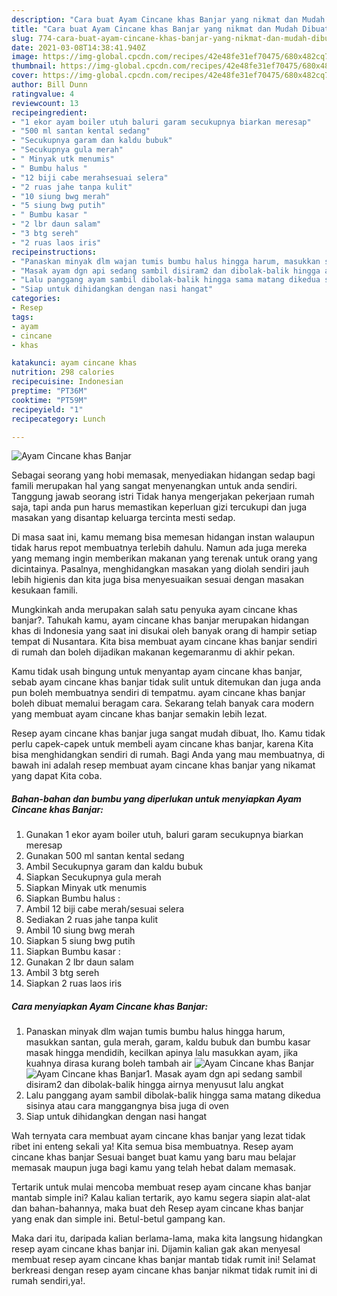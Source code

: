 ```yaml
---
description: "Cara buat Ayam Cincane khas Banjar yang nikmat dan Mudah Dibuat"
title: "Cara buat Ayam Cincane khas Banjar yang nikmat dan Mudah Dibuat"
slug: 774-cara-buat-ayam-cincane-khas-banjar-yang-nikmat-dan-mudah-dibuat
date: 2021-03-08T14:38:41.940Z
image: https://img-global.cpcdn.com/recipes/42e48fe31ef70475/680x482cq70/ayam-cincane-khas-banjar-foto-resep-utama.jpg
thumbnail: https://img-global.cpcdn.com/recipes/42e48fe31ef70475/680x482cq70/ayam-cincane-khas-banjar-foto-resep-utama.jpg
cover: https://img-global.cpcdn.com/recipes/42e48fe31ef70475/680x482cq70/ayam-cincane-khas-banjar-foto-resep-utama.jpg
author: Bill Dunn
ratingvalue: 4
reviewcount: 13
recipeingredient:
- "1 ekor ayam boiler utuh baluri garam secukupnya biarkan meresap"
- "500 ml santan kental sedang"
- "Secukupnya garam dan kaldu bubuk"
- "Secukupnya gula merah"
- " Minyak utk menumis"
- " Bumbu halus "
- "12 biji cabe merahsesuai selera"
- "2 ruas jahe tanpa kulit"
- "10 siung bwg merah"
- "5 siung bwg putih"
- " Bumbu kasar "
- "2 lbr daun salam"
- "3 btg sereh"
- "2 ruas laos iris"
recipeinstructions:
- "Panaskan minyak dlm wajan tumis bumbu halus hingga harum, masukkan santan, gula merah, garam, kaldu bubuk dan bumbu kasar masak hingga mendidih, kecilkan apinya lalu masukkan ayam, jika kuahnya dirasa kurang boleh tambah air"
- "Masak ayam dgn api sedang sambil disiram2 dan dibolak-balik hingga airnya menyusut lalu angkat"
- "Lalu panggang ayam sambil dibolak-balik hingga sama matang dikedua sisinya atau cara manggangnya bisa juga di oven"
- "Siap untuk dihidangkan dengan nasi hangat"
categories:
- Resep
tags:
- ayam
- cincane
- khas

katakunci: ayam cincane khas 
nutrition: 298 calories
recipecuisine: Indonesian
preptime: "PT36M"
cooktime: "PT59M"
recipeyield: "1"
recipecategory: Lunch

---
```



![Ayam Cincane khas Banjar](https://img-global.cpcdn.com/recipes/42e48fe31ef70475/680x482cq70/ayam-cincane-khas-banjar-foto-resep-utama.jpg)

Sebagai seorang yang hobi memasak, menyediakan hidangan sedap bagi famili merupakan hal yang sangat menyenangkan untuk anda sendiri. Tanggung jawab seorang istri Tidak hanya mengerjakan pekerjaan rumah saja, tapi anda pun harus memastikan keperluan gizi tercukupi dan juga masakan yang disantap keluarga tercinta mesti sedap.

Di masa  saat ini, kamu memang bisa memesan hidangan instan walaupun tidak harus repot membuatnya terlebih dahulu. Namun ada juga mereka yang memang ingin memberikan makanan yang terenak untuk orang yang dicintainya. Pasalnya, menghidangkan masakan yang diolah sendiri jauh lebih higienis dan kita juga bisa menyesuaikan sesuai dengan masakan kesukaan famili. 



Mungkinkah anda merupakan salah satu penyuka ayam cincane khas banjar?. Tahukah kamu, ayam cincane khas banjar merupakan hidangan khas di Indonesia yang saat ini disukai oleh banyak orang di hampir setiap tempat di Nusantara. Kita bisa membuat ayam cincane khas banjar sendiri di rumah dan boleh dijadikan makanan kegemaranmu di akhir pekan.

Kamu tidak usah bingung untuk menyantap ayam cincane khas banjar, sebab ayam cincane khas banjar tidak sulit untuk ditemukan dan juga anda pun boleh membuatnya sendiri di tempatmu. ayam cincane khas banjar boleh dibuat memalui beragam cara. Sekarang telah banyak cara modern yang membuat ayam cincane khas banjar semakin lebih lezat.

Resep ayam cincane khas banjar juga sangat mudah dibuat, lho. Kamu tidak perlu capek-capek untuk membeli ayam cincane khas banjar, karena Kita bisa menghidangkan sendiri di rumah. Bagi Anda yang mau membuatnya, di bawah ini adalah resep membuat ayam cincane khas banjar yang nikamat yang dapat Kita coba.

<!--inarticleads1-->

##### Bahan-bahan dan bumbu yang diperlukan untuk menyiapkan Ayam Cincane khas Banjar:

1. Gunakan 1 ekor ayam boiler utuh, baluri garam secukupnya biarkan meresap
1. Gunakan 500 ml santan kental sedang
1. Ambil Secukupnya garam dan kaldu bubuk
1. Siapkan Secukupnya gula merah
1. Siapkan  Minyak utk menumis
1. Siapkan  Bumbu halus :
1. Ambil 12 biji cabe merah/sesuai selera
1. Sediakan 2 ruas jahe tanpa kulit
1. Ambil 10 siung bwg merah
1. Siapkan 5 siung bwg putih
1. Siapkan  Bumbu kasar :
1. Gunakan 2 lbr daun salam
1. Ambil 3 btg sereh
1. Siapkan 2 ruas laos iris




<!--inarticleads2-->

##### Cara menyiapkan Ayam Cincane khas Banjar:

1. Panaskan minyak dlm wajan tumis bumbu halus hingga harum, masukkan santan, gula merah, garam, kaldu bubuk dan bumbu kasar masak hingga mendidih, kecilkan apinya lalu masukkan ayam, jika kuahnya dirasa kurang boleh tambah air
<img src="https://img-global.cpcdn.com/steps/9519bc5f6ebda8a1/160x128cq70/ayam-cincane-khas-banjar-langkah-memasak-1-foto.jpg" alt="Ayam Cincane khas Banjar"><img src="https://img-global.cpcdn.com/steps/efd2f0e89d9a5eda/160x128cq70/ayam-cincane-khas-banjar-langkah-memasak-1-foto.jpg" alt="Ayam Cincane khas Banjar">1. Masak ayam dgn api sedang sambil disiram2 dan dibolak-balik hingga airnya menyusut lalu angkat
1. Lalu panggang ayam sambil dibolak-balik hingga sama matang dikedua sisinya atau cara manggangnya bisa juga di oven
1. Siap untuk dihidangkan dengan nasi hangat




Wah ternyata cara membuat ayam cincane khas banjar yang lezat tidak ribet ini enteng sekali ya! Kita semua bisa membuatnya. Resep ayam cincane khas banjar Sesuai banget buat kamu yang baru mau belajar memasak maupun juga bagi kamu yang telah hebat dalam memasak.

Tertarik untuk mulai mencoba membuat resep ayam cincane khas banjar mantab simple ini? Kalau kalian tertarik, ayo kamu segera siapin alat-alat dan bahan-bahannya, maka buat deh Resep ayam cincane khas banjar yang enak dan simple ini. Betul-betul gampang kan. 

Maka dari itu, daripada kalian berlama-lama, maka kita langsung hidangkan resep ayam cincane khas banjar ini. Dijamin kalian gak akan menyesal membuat resep ayam cincane khas banjar mantab tidak rumit ini! Selamat berkreasi dengan resep ayam cincane khas banjar nikmat tidak rumit ini di rumah sendiri,ya!.

